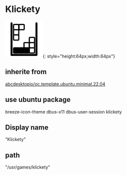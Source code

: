 # Klickety
![klickety.svg](/applications/icons/klickety.svg){: style="height:64px;width:64px"}
## inherite from
[abcdesktopio/oc.template.ubuntu.minimal.22.04](abcdesktopio/oc.template.ubuntu.minimal.22.04.md)
## use ubuntu package
breeze-icon-theme dbus-x11 dbus-user-session klickety
## Display name
"Klickety"
## path
"/usr/games/klickety"
